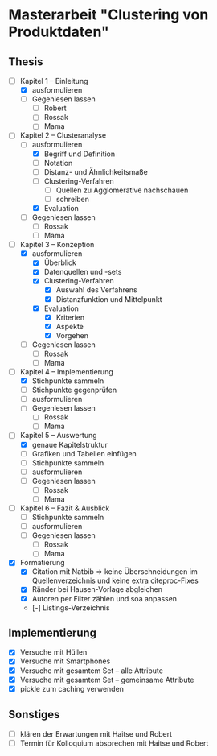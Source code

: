 # Masterarbeit "Clustering von Produktdaten"

## Thesis

- [ ] Kapitel 1 – Einleitung
  - [x] ausformulieren
  - [ ] Gegenlesen lassen
    - [ ] Robert
    - [ ] Rossak
    - [ ] Mama
- [ ] Kapitel 2 – Clusteranalyse
  - [ ] ausformulieren
    - [x] Begriff und Definition
    - [ ] Notation
    - [ ] Distanz- und Ähnlichkeitsmaße
    - [ ] Clustering-Verfahren
      - [ ] Quellen zu Agglomerative nachschauen
      - [ ] schreiben
    - [x] Evaluation
  - [ ] Gegenlesen lassen
    - [ ] Rossak
    - [ ] Mama
- [ ] Kapitel 3 – Konzeption
  - [x] ausformulieren
    - [x] Überblick
    - [x] Datenquellen und -sets
    - [x] Clustering-Verfahren
      - [x] Auswahl des Verfahrens
      - [x] Distanzfunktion und Mittelpunkt
    - [x] Evaluation
      - [x] Kriterien
      - [x] Aspekte
      - [x] Vorgehen
  - [ ] Gegenlesen lassen
    - [ ] Rossak
    - [ ] Mama
- [ ] Kapitel 4 – Implementierung
  - [x] Stichpunkte sammeln
  - [ ] Stichpunkte gegenprüfen
  - [ ] ausformulieren
  - [ ] Gegenlesen lassen
    - [ ] Rossak
    - [ ] Mama
- [ ] Kapitel 5 – Auswertung
  - [x] genaue Kapitelstruktur
  - [ ] Grafiken und Tabellen einfügen
  - [ ] Stichpunkte sammeln
  - [ ] ausformulieren
  - [ ] Gegenlesen lassen
    - [ ] Rossak
    - [ ] Mama
- [ ] Kapitel 6 – Fazit & Ausblick
  - [ ] Stichpunkte sammeln
  - [ ] ausformulieren
  - [ ] Gegenlesen lassen
    - [ ] Rossak
    - [ ] Mama
- [x] Formatierung
  - [x] Citation mit Natbib => keine Überschneidungen im Quellenverzeichnis und keine extra citeproc-Fixes
  - [x] Ränder bei Hausen-Vorlage abgleichen
  - [x] Autoren per Filter zählen und soa anpassen
  - [-] Listings-Verzeichnis

## Implementierung

- [x] Versuche mit Hüllen
- [x] Versuche mit Smartphones
- [x] Versuche mit gesamtem Set – alle Attribute
- [x] Versuche mit gesamtem Set – gemeinsame Attribute
- [x] pickle zum caching verwenden

## Sonstiges

- [ ] klären der Erwartungen mit Haitse und Robert
- [ ] Termin für Kolloquium absprechen mit Haitse und Robert

